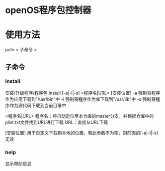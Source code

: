 openOS程序包控制器
==========

# 使用方法
pcfv < 子命令 >
## 子命令
### install
安装/升级程序/程序包
install \[-a|-l|-s\] <程序名|URL> \[安装位置\]
-a 强制将程序作为应用下载到"/usr/bin"中
-l 强制将程序作为库下载到"/usr/lib"中
-s 强制将程序作为源代码下载到当前目录中

<程序名|URL>
程序名：将自动定位至本仓库的master分支，并根据仓库中的plist.txt文件找到URL进行下载
URL：直接从URL下载

\[安装位置\]
用于自定义下载到本地的位置，若此参数不为空，则前面的\[-a|-l|-s\]无效

### help
显示帮助信息